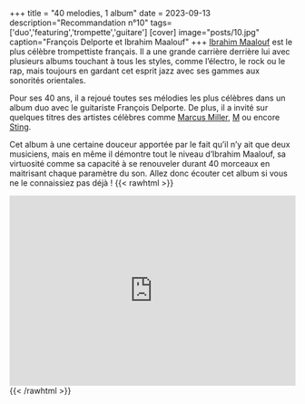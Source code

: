 +++
title = "40 melodies, 1 album"
date = 2023-09-13
description="Recommandation n°10"
tags=['duo','featuring','trompette','guitare']
[cover]
image="posts/10.jpg"
caption="François Delporte et Ibrahim Maalouf"
+++
[Ibrahim Maalouf](https://fr.wikipedia.org/wiki/Ibrahim_Maalouf) est le plus célèbre trompettiste français. Il a une grande carrière derrière lui avec plusieurs albums touchant à tous les styles, comme l’électro, le rock ou le rap, mais toujours en gardant cet esprit jazz avec ses gammes aux sonorités orientales.

Pour ses 40 ans, il a rejoué toutes ses mélodies les plus célèbres dans un album duo avec le guitariste François Delporte. De plus, il a invité sur quelques titres des artistes célèbres comme [Marcus Miller](https://fr.wikipedia.org/wiki/Marcus_Miller), [M](https://fr.wikipedia.org/wiki/Matthieu_Chedid) ou encore [Sting](https://fr.wikipedia.org/wiki/Sting).

Cet album à une certaine douceur apportée par le fait qu’il n’y ait que deux musiciens, mais en même il démontre tout le niveau d’Ibrahim Maalouf, sa virtuosité comme sa capacité à se renouveler durant 40 morceaux en maitrisant chaque paramètre du son. Allez donc écouter cet album si vous ne le connaissiez pas déjà !
{{< rawhtml >}}
<div style="max-width:100%;"><div style="position:relative;padding-bottom:calc(56.25% + 52px);height: 0;"><iframe style="position:absolute;top:0;left:0;" width="100%" height="100%" src="https://odesli.co/embed/?url=https%3A%2F%2Falbum.link%2F40melodies&theme=light" frameborder="0" allowfullscreen sandbox="allow-same-origin allow-scripts allow-presentation allow-popups allow-popups-to-escape-sandbox" allow="clipboard-read; clipboard-write"></iframe></div></div>
{{< /rawhtml >}}